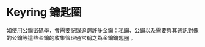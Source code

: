 [Title]: # (鑰匙圈)
[Order]: # (69)

# Keyring 鑰匙圈

如使用公鑰密碼學，會需要記錄追踪許多金鑰：私鑰、公鑰以及需要與其通訊對像的公鑰等這些金鑰的收集管理通常稱之為金鑰鑰匙圈 。